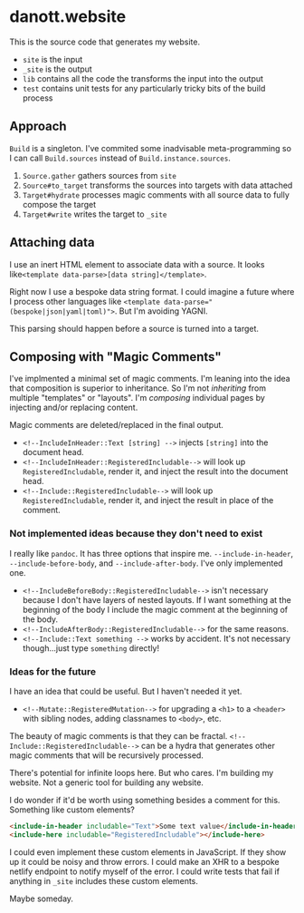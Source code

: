 # danott.website

This is the source code that generates my website.

- `site` is the input
- `_site` is the output
- `lib` contains all the code the transforms the input into the output
- `test` contains unit tests for any particularly tricky bits of the build process

## Approach

`Build` is a singleton. I've commited some inadvisable meta-programming so I can call `Build.sources` instead of `Build.instance.sources`.

1. `Source.gather` gathers sources from `site`
2. `Source#to_target` transforms the sources into targets with data attached
3. `Target#hydrate` processes magic comments with all source data to fully compose the target
4. `Target#write` writes the target to `_site`

## Attaching data

I use an inert HTML element to associate data with a source. It looks like`<template data-parse>[data string]</template>`.

Right now I use a bespoke data string format. I could imagine a future where I process other languages like `<template data-parse="(bespoke|json|yaml|toml)">`. But I'm avoiding YAGNI.

This parsing should happen before a source is turned into a target.

## Composing with "Magic Comments"

I've implmented a minimal set of magic comments. I'm leaning into the idea that composition is superior to inheritance. So I'm not *inheriting* from multiple "templates" or "layouts". I'm *composing* individual pages by injecting and/or replacing content.

Magic comments are deleted/replaced in the final output.

- `<!--IncludeInHeader::Text [string] -->` injects `[string]` into the document head.
- `<!--IncludeInHeader::RegisteredIncludable-->` will look up `RegisteredIncludable`, render it, and inject the result into the document head.
- `<!--Include::RegisteredIncludable-->` will look up `RegisteredIncludable`, render it, and inject the result in place of the comment.

### Not implemented ideas because they don't need to exist

I really like `pandoc`. It has three options that inspire me. `--include-in-header`, `--include-before-body`, and `--include-after-body`. I've only implemented one.

- `<!--IncludeBeforeBody::RegisteredIncludable-->` isn't necessary because I don't have layers of nested layouts. If I want something at the beginning of the body I include the magic comment at the beginning of the body.
- `<!--IncludeAfterBody::RegisteredIncludable-->` for the same reasons.
- `<!--Include::Text something -->` works by accident. It's not necessary though...just type `something` directly!

### Ideas for the future

I have an idea that could be useful. But I haven't needed it yet.

- `<!--Mutate::RegisteredMutation-->` for upgrading a `<h1>` to a `<header>` with sibling nodes, adding classnames to `<body>`, etc.

The beauty of magic comments is that they can be fractal.  `<!--Include::RegisteredIncludable-->` can be a hydra that generates other magic comments that will be recursively processed.

There's potential for infinite loops here. But who cares. I'm building my website. Not a generic tool for building any website.

I do wonder if it'd be worth using something besides a comment for this. Something like custom elements?

```html
<include-in-header includable="Text">Some text value</include-in-header>
<include-here includable="RegisteredIncludable"></include-here>
```

I could even implement these custom elements in JavaScript. If they show up it could be noisy and throw errors. I could make an XHR to a bespoke netlify endpoint to notify myself of the error. I could write tests that fail if anything in `_site` includes these custom elements.

Maybe someday.
